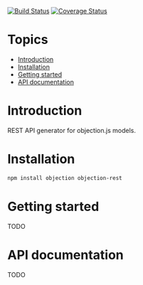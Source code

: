 [![Build Status](https://travis-ci.org/Vincit/objection-rest.svg?branch=master)](https://travis-ci.org/Vincit/objection-rest) [![Coverage Status](https://coveralls.io/repos/Vincit/objection-rest/badge.svg?branch=master&service=github)](https://coveralls.io/github/Vincit/objection-rest?branch=master)

# Topics

- [Introduction](#fast-introduction)
- [Installation](#installation)
- [Getting started](#getting-started)
- [API documentation](#api-documentation)

# Introduction

REST API generator for objection.js models.

# Installation

```sh
npm install objection objection-rest
```

# Getting started

TODO

# API documentation

TODO
